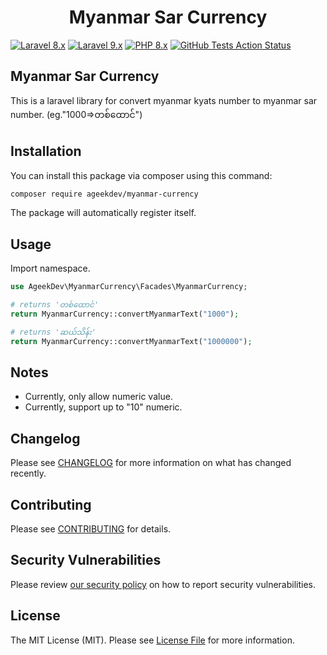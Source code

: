 <h1 align="center">Myanmar Sar Currency</h1>

[![Laravel 8.x](https://img.shields.io/badge/Laravel-8.x-red.svg?style=flat-square)](https://laravel.com/docs/8.x)
[![Laravel 9.x](https://img.shields.io/badge/Laravel-9.x-red.svg?style=flat-square)](https://laravel.com/docs/9.x)
[![PHP 8.x](https://img.shields.io/badge/php-%5E8.0-blue?style=flat-square)](https://www.php.net/releases/8.0/en.php)
[![GitHub Tests Action Status](https://img.shields.io/github/actions/workflow/status/ageekdev/myanmar-currency/run-tests.yml?label=tests&style=flat-square)](https://github.com/ageekdev/myanmar-currency/actions)

## Myanmar Sar Currency

This is a laravel library for convert myanmar kyats number to myanmar sar number.
(eg."1000=>တစ်ထောင်")

## Installation

You can install this package via composer using this command:

```bash
composer require ageekdev/myanmar-currency
```

The package will automatically register itself.

## Usage

Import namespace.

```php
use AgeekDev\MyanmarCurrency\Facades\MyanmarCurrency;
```

```php
# returns 'တစ်ထောင်'
return MyanmarCurrency::convertMyanmarText("1000");

# returns 'ဆယ်သိန်း'
return MyanmarCurrency::convertMyanmarText("1000000");
```

## Notes

- Currently, only allow numeric value.
- Currently, support up to "10" numeric.

## Changelog

Please see [CHANGELOG](CHANGELOG.md) for more information on what has changed recently.

## Contributing

Please see [CONTRIBUTING](.github/CONTRIBUTING.md) for details.

## Security Vulnerabilities

Please review [our security policy](../../security/policy) on how to report security vulnerabilities.

## License

The MIT License (MIT). Please see [License File](LICENSE.md) for more information.
